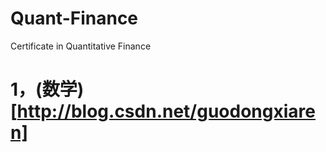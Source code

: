 # Quant-Finance
Certificate in Quantitative Finance

# 1，(数学)[http://blog.csdn.net/guodongxiaren]


